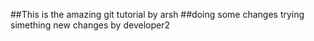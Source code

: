 ##This is the amazing git tutorial by arsh
##doing some changes trying simething new changes by developer2